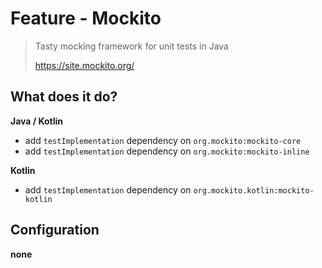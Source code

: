 # Feature - Mockito

> Tasty mocking framework for unit tests in Java
>
> https://site.mockito.org/

## What does it do?

**Java / Kotlin**

- add `testImplementation` dependency on `org.mockito:mockito-core`
- add `testImplementation` dependency on `org.mockito:mockito-inline`

**Kotlin**

- add `testImplementation` dependency on `org.mockito.kotlin:mockito-kotlin`

## Configuration

**none**
